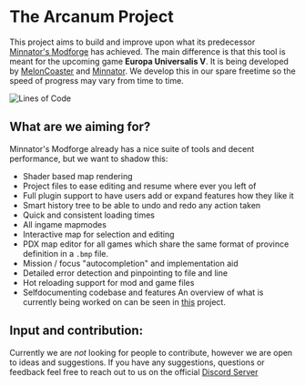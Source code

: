 # The Arcanum Project

This project aims to build and improve upon what its predecessor [Minnator's Modforge](https://github.com/Minnator/Minnators-Modforge) has achieved.
The main difference is that this tool is meant for the upcoming game **Europa Universalis V**.
It is being developed by [MelonCoaster](https://github.com/mel-co) and [Minnator](https://github.com/Minnator).
We develop this in our spare freetime so the speed of progress may vary from time to time.

![Lines of Code](https://tokei.rs/b1/github/Minnator/Arcanum)

## What are we aiming for?
Minnator's Modforge already has a nice suite of tools and decent performance, but we want to shadow this:
- Shader based map rendering
- Project files to ease editing and resume where ever you left of
- Full plugin support to have users add or expand features how they like it
- Smart history tree to be able to undo and redo any action taken
- Quick and consistent loading times
- All ingame mapmodes
- Interactive map for selection and editing
- PDX map editor for all games which share the same format of province definition in a `.bmp` file.
- Mission / focus "autocompletion" and implementation aid
- Detailed error detection and pinpointing to file and line
- Hot reloading support for mod and game files
- Selfdocumenting codebase and features
An overview of what is currently being worked on can be seen in [this](https://github.com/users/Minnator/projects/2/views/2) project.

## Input and contribution:
Currently we are *not* looking for people to contribute, however we are open to ideas and suggestions. 
If you have any suggestions, questions or feedback feel free to reach out to us on the official [Discord Server](https://discord.gg/CXFGsEgugn)
